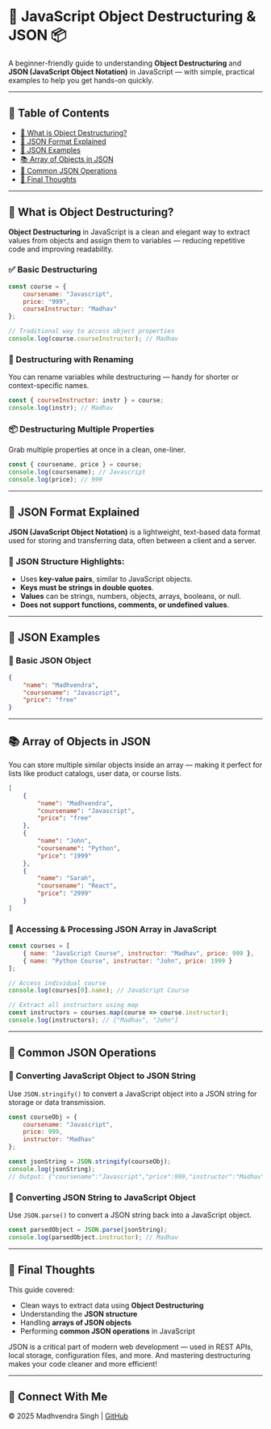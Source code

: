 # 📖 JavaScript Object Destructuring & JSON 📦

A beginner-friendly guide to understanding **Object Destructuring** and **JSON (JavaScript Object Notation)** in JavaScript — with simple, practical examples to help you get hands-on quickly.

---

## 📑 Table of Contents

* [🎯 What is Object Destructuring?](#-what-is-object-destructuring)
* [📝 JSON Format Explained](#-json-format-explained)
* [💾 JSON Examples](#-json-examples)
* [📚 Array of Objects in JSON](#-array-of-objects-in-json)
* [🔧 Common JSON Operations](#-common-json-operations)
* [📌 Final Thoughts](#-final-thoughts)

---

## 🎯 What is Object Destructuring?

**Object Destructuring** in JavaScript is a clean and elegant way to extract values from objects and assign them to variables — reducing repetitive code and improving readability.

### ✅ Basic Destructuring

```javascript
const course = {
    coursename: "Javascript",
    price: "999",
    courseInstructor: "Madhav"
};

// Traditional way to access object properties
console.log(course.courseInstructor); // Madhav
```

### 🔄 Destructuring with Renaming

You can rename variables while destructuring — handy for shorter or context-specific names.

```javascript
const { courseInstructor: instr } = course;
console.log(instr); // Madhav
```

### 📦 Destructuring Multiple Properties

Grab multiple properties at once in a clean, one-liner.

```javascript
const { coursename, price } = course;
console.log(coursename); // Javascript
console.log(price); // 999
```

---

## 📝 JSON Format Explained

**JSON (JavaScript Object Notation)** is a lightweight, text-based data format used for storing and transferring data, often between a client and a server.

### 📌 JSON Structure Highlights:

* Uses **key-value pairs**, similar to JavaScript objects.
* **Keys must be strings in double quotes**.
* **Values** can be strings, numbers, objects, arrays, booleans, or null.
* **Does not support functions, comments, or undefined values**.

---

## 💾 JSON Examples

### 📄 Basic JSON Object

```json
{
    "name": "Madhvendra",
    "coursename": "Javascript",
    "price": "free"
}
```

---

## 📚 Array of Objects in JSON

You can store multiple similar objects inside an array — making it perfect for lists like product catalogs, user data, or course lists.

```json
[
    {
        "name": "Madhvendra",
        "coursename": "Javascript",
        "price": "free"
    },
    {
        "name": "John",
        "coursename": "Python",
        "price": "1999"
    },
    {
        "name": "Sarah",
        "coursename": "React",
        "price": "2999"
    }
]
```

### 📌 Accessing & Processing JSON Array in JavaScript

```javascript
const courses = [
    { name: "JavaScript Course", instructor: "Madhav", price: 999 },
    { name: "Python Course", instructor: "John", price: 1999 }
];

// Access individual course
console.log(courses[0].name); // JavaScript Course

// Extract all instructors using map
const instructors = courses.map(course => course.instructor);
console.log(instructors); // ["Madhav", "John"]
```

---

## 🔧 Common JSON Operations

### 📌 Converting JavaScript Object to JSON String

Use `JSON.stringify()` to convert a JavaScript object into a JSON string for storage or data transmission.

```javascript
const courseObj = {
    coursename: "Javascript",
    price: 999,
    instructor: "Madhav"
};

const jsonString = JSON.stringify(courseObj);
console.log(jsonString);
// Output: {"coursename":"Javascript","price":999,"instructor":"Madhav"}
```

### 📌 Converting JSON String to JavaScript Object

Use `JSON.parse()` to convert a JSON string back into a JavaScript object.

```javascript
const parsedObject = JSON.parse(jsonString);
console.log(parsedObject.instructor); // Madhav
```

---

## 📌 Final Thoughts

This guide covered:

* Clean ways to extract data using **Object Destructuring**
* Understanding the **JSON structure**
* Handling **arrays of JSON objects**
* Performing **common JSON operations** in JavaScript

JSON is a critical part of modern web development — used in REST APIs, local storage, configuration files, and more. And mastering destructuring makes your code cleaner and more efficient!

---

## 📣 Connect With Me

© 2025 Madhvendra Singh | [GitHub](https://github.com/madhvendrasingh007)
